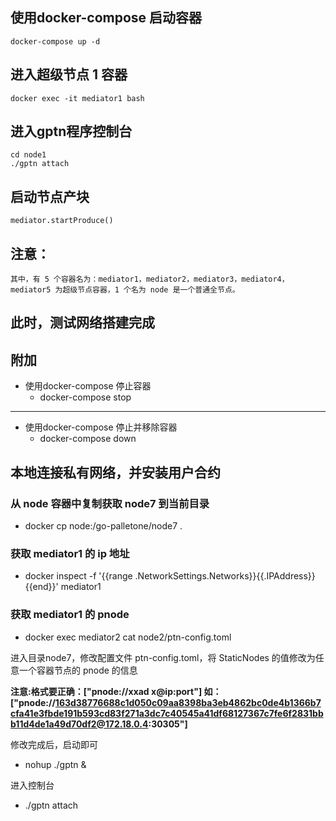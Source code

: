 ## 使用docker-compose 启动容器

    docker-compose up -d

## 进入超级节点 1 容器

    docker exec -it mediator1 bash

## 进入gptn程序控制台
    
    cd node1
    ./gptn attach

## 启动节点产块

    mediator.startProduce()

## 注意：

    其中，有 5 个容器名为：mediator1，mediator2，mediator3，mediator4，mediator5 为超级节点容器，1 个名为 node 是一个普通全节点。

## 此时，测试网络搭建完成

## 附加
* 使用docker-compose 停止容器
    * docker-compose stop 
----
* 使用docker-compose 停止并移除容器
    * docker-compose down
    
## 本地连接私有网络，并安装用户合约
### 从 node 容器中复制获取 node7 到当前目录
* docker cp node:/go-palletone/node7 .

### 获取 mediator1 的 ip 地址
* docker inspect -f '{{range .NetworkSettings.Networks}}{{.IPAddress}}{{end}}' mediator1
### 获取 mediator1 的 pnode
* docker exec mediator2 cat node2/ptn-config.toml

进入目录node7，修改配置文件 ptn-config.toml，将 StaticNodes 的值修改为任意一个容器节点的 pnode 的信息

**注意:**格式要正确：["pnode://xxad x@ip:port"]
如：**["pnode://163d38776688c1d050c09aa8398ba3eb4862bc0de4b1366b7cfa41e3fbde191b593cd83f271a3dc7c40545a41df68127367c7fe6f2831bbb11d4de1a49d70df2@172.18.0.4:30305"]**

修改完成后，启动即可
* nohup ./gptn &

进入控制台
* ./gptn attach